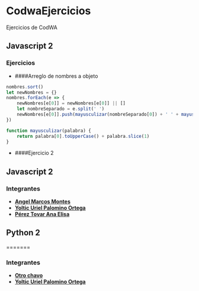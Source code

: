 # CodwaEjercicios
Ejercicios de CodWA

## Javascript 2
### Ejercicios
- ####Arreglo de nombres a objeto

```javascript
nombres.sort()
let newNombres = {}
nombres.forEach(e => {
    newNombres[e[0]] = newNombres[e[0]] || []
    let nombreSeparado = e.split(' ')
    newNombres[e[0]].push(mayusculizar(nombreSeparado[0]) + ' ' + mayusculizar(nombreSeparado[1]))
})

function mayusculizar(palabra) {
    return palabra[0].toUpperCase() + palabra.slice(1)
}
```
- ####Ejercicio 2
    
## Javascript 2
### Integrantes
- **[Angel Marcos Montes](https://github.com/Angel45604)**
- **[Yoltic Uriel Palomino Ortega](https://github.com/urielpalomino)**
- **[Pérez Tovar Ana Elisa](https://github.com/ElisaTovar)**

## Python 2
=======
### Integrantes
- **[Otro chavo](https://megustanlosmemes.com)**
- **[Yoltic Uriel Palomino Ortega](https://github.com/urielpalomino)**

